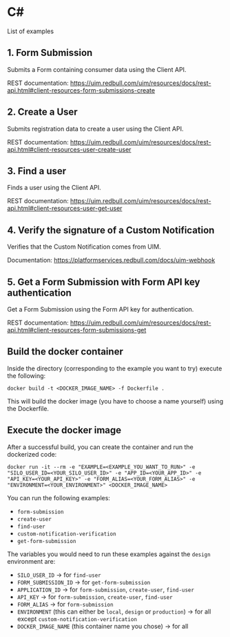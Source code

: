 # C#

List of examples

## 1. Form Submission

Submits a Form containing consumer data using the Client API.

REST documentation: https://uim.redbull.com/uim/resources/docs/rest-api.html#client-resources-form-submissions-create

## 2. Create a User
Submits registration data to create a user using the Client API.

REST documentation: https://uim.redbull.com/uim/resources/docs/rest-api.html#client-resources-user-create-user

## 3. Find a user

Finds a user using the Client API.

REST documentation: https://uim.redbull.com/uim/resources/docs/rest-api.html#client-resources-user-get-user

## 4. Verify the signature of a Custom Notification

Verifies that the Custom Notification comes from UIM.

Documentation: https://platformservices.redbull.com/docs/uim-webhook

## 5. Get a Form Submission with Form API key authentication

Get a Form Submission using the Form API key for authentication.

REST documentation: https://uim.redbull.com/uim/resources/docs/rest-api.html#client-resources-form-submissions-get

## Build the docker container

Inside the directory (corresponding to the example you want to try) execute the following:

`docker build -t <DOCKER_IMAGE_NAME> -f Dockerfile .`

This will build the docker image (you have to choose a name yourself) using the Dockerfile.

## Execute the docker image

After a successful build, you can create the container and run the dockerized code:

`docker run -it --rm -e "EXAMPLE=<EXAMPLE_YOU_WANT_TO_RUN>" -e "SILO_USER_ID=<YOUR_SILO_USER_ID>" -e "APP_ID=<YOUR_APP_ID>" -e "API_KEY=<YOUR_API_KEY>" -e "FORM_ALIAS=<YOUR_FORM_ALIAS>" -e "ENVIRONMENT=<YOUR_ENVIRONMENT>" <DOCKER_IMAGE_NAME>`

You can run the following examples:
* `form-submission`
* `create-user`
* `find-user`
* `custom-notification-verification`
* `get-form-submission`

The variables you would need to run these examples against the `design` environment are:
* `SILO_USER_ID` &rarr; for `find-user`
* `FORM_SUBMISSION_ID` &rarr; for `get-form-submission`
* `APPLICATION_ID` &rarr; for `form-submission`, `create-user`, `find-user`
* `API_KEY` &rarr; for `form-submission`, `create-user`, `find-user`
* `FORM_ALIAS` &rarr; for `form-submission`
* `ENVIRONMENT` (this can either be `local`, `design` or `production`) &rarr; for all except `custom-notification-verification`
* `DOCKER_IMAGE_NAME` (this container name you chose) &rarr; for all

